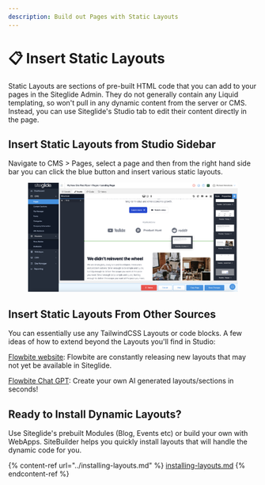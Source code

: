 ```yaml
---
description: Build out Pages with Static Layouts
---
```


# 📋 Insert Static Layouts

Static Layouts are sections of pre-built HTML code that you can add to your pages in the Siteglide Admin. They do not generally contain any Liquid templating, so won't pull in any dynamic content from the server or CMS. Instead, you can use Siteglide's Studio tab to edit their content directly in the page.

## Insert Static Layouts from Studio Sidebar

Navigate to CMS > Pages, select a page and then from the right hand side bar you can click the blue button and insert various static layouts.

<figure><img src="../../../.gitbook/assets/Siteglide-Studio-SiteBuilder-Static-Layout-Insert.png" alt=""><figcaption></figcaption></figure>

## Insert Static Layouts From Other Sources

You can essentially use any TailwindCSS Layouts or code blocks. A few ideas of how to extend beyond the Layouts you'll find in Studio:

[Flowbite website](https://flowbite.com/blocks/): Flowbite are constantly releasing new layouts that may not yet be available in Siteglide.

[Flowbite Chat GPT](https://chatgpt.com/g/g-y7yC35HB9-flowbite-gpt): Create your own AI generated layouts/sections in seconds!

## Ready to Install Dynamic Layouts?

Use Siteglide's prebuilt Modules (Blog, Events etc) or build your own with WebApps. SiteBuilder helps you quickly install layouts that will handle the dynamic code for you.

{% content-ref url="../installing-layouts.md" %}
[installing-layouts.md](../installing-layouts.md)
{% endcontent-ref %}
